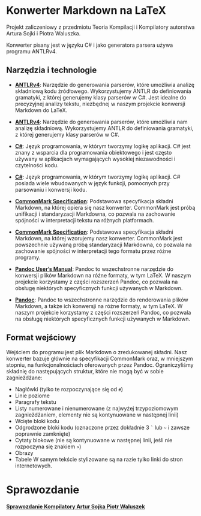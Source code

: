 # Konwerter Markdown na LaTeX

Projekt zaliczeniowy z przedmiotu Teoria Kompilacji i Kompilatory autorstwa Artura Sojki i Piotra Waluszka.

Konwerter pisany jest w języku C# i jako generatora parsera używa programu ANTLRv4.

## Narzędzia i technologie

- **[ANTLRv4](https://www.antlr.org/)**: Narzędzie do generowania parserów, które umożliwia analizę składniową kodu źródłowego. Wykorzystujemy ANTLR do definiowania gramatyki, z której generujemy klasy parserów w C#. Jest idealne do precyzyjnej analizy tekstu, niezbędnej w naszym projekcie konwersji Markdown do LaTeX.
- **[ANTLRv4](https://www.antlr.org/)**: Narzędzie do generowania parserów, które umożliwia nam analizę składniową. Wykorzystujemy ANTLR do definiowania gramatyki, z której generujemy klasy parserów w C#.

- **[C#](https://docs.microsoft.com/en-us/dotnet/csharp/)**: Język programowania, w którym tworzymy logikę aplikacji. C# jest znany z wsparcia dla programowania obiektowego i jest często używany w aplikacjach wymagających wysokiej niezawodności i czytelności kodu.
- **[C#](https://docs.microsoft.com/en-us/dotnet/csharp/)**: Język programowania, w którym tworzymy logikę aplikacji. C# posiada wiele wbudowanych w język funkcji, pomocnych przy parsowaniu i konwersji kodu.

- **[CommonMark Specification](https://spec.commonmark.org/0.31.2/)**: Podstawowa specyfikacja składni Markdown, na której opiera się nasz konwerter. CommonMark jest próbą unifikacji i standaryzacji Markdowna, co pozwala na zachowanie spójności w interpretacji tekstu na różnych platformach.
- **[CommonMark Specification](https://spec.commonmark.org/0.31.2/)**: Podstawowa specyfikacja składni Markdown, na której wzorujemy nasz konwerter. CommonMark jest powszechnie używaną próbą standaryzacji Markdowna, co pozwala na zachowanie spójności w interpretacji tego formatu przez różne programy.

- **[Pandoc User’s Manual](https://pandoc.org/MANUAL.html#pandocs-markdown)**: Pandoc to wszechstronne narzędzie do konwersji plików Markdown na różne formaty, w tym LaTeX. W naszym projekcie korzystamy z części rozszerzeń Pandoc, co pozwala na obsługę niektórych specyficznych funkcji używanych w Markdown.
- **[Pandoc](https://pandoc.org/MANUAL.html#pandocs-markdown)**: Pandoc to wszechstronne narzędzie do renderowania plików Markdown, a także ich konwersji na różne formaty, w tym LaTeX. W naszym projekcie korzystamy z części rozszerzeń Pandoc, co pozwala na obsługę niektórych specyficznych funkcji używanych w Markdown.

## Format wejściowy

Wejściem do programu jest plik Markdown o zredukowanej składni. Nasz konwerter bazuje głównie na specyfikacji CommonMark oraz, w mniejszym stopniu, na funkcjonalnościach oferowanych przez Pandoc.
Ograniczyliśmy składnię do następujących struktur, które nie mogą być w sobie zagnieżdżane:
- Nagłówki (tylko te rozpoczynające się od `#`)
- Linie poziome
- Paragrafy tekstu
- Listy numerowane i nienumerowane (z najwyżej trzypoziomowym zagnieżdżaniem, elementy nie są kontynuowane w następnej linii)
- Wcięte bloki kodu
- Odgrodzone bloki kodu (oznaczone przez dokładnie 3 `` ` `` lub `~` i zawsze poprawnie zamknięte)
- Cytaty blokowe (nie są kontynuowane w następnej linii, jeśli nie rozpoczyna się znakiem `>`)
- Obrazy
- Tabele
W samym tekście stylizowane są na razie tylko linki do stron internetowych.

# Sprawozdanie

**[Sprawozdanie Kompilatory Artur Sojka Piotr Waluszek](./SprawozdanieKompilatoryArturSojkaPiotrWaluszek.pdf)**





